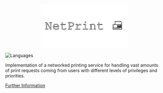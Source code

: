 <p align="center">
  <img src="https://github.com/Nizar1999/NetPrint/blob/main/screenshots/Banner.png" width = 55%; height=55% />
</p>

![Languages](https://img.shields.io/badge/-C++-black?style=for-the-badge&logo=cplusplus) 

Implementation of a networked printing service for handling vast amounts of print requests coming from users with different levels of privileges and priorities.

[Further Information](./NetPrint_Report.docx)
